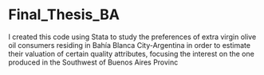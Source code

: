 # Final_Thesis_BA
I created this code using Stata to study the preferences of extra virgin olive oil consumers residing in Bahía Blanca City-Argentina in order to estimate their valuation of certain quality attributes, focusing the interest on the one produced in the Southwest of Buenos Aires Provinc
